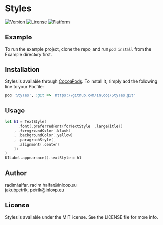 # Styles

[![Version](https://img.shields.io/cocoapods/v/Styles.svg?style=flat)](http://cocoapods.org/pods/Styles)
[![License](https://img.shields.io/cocoapods/l/Styles.svg?style=flat)](http://cocoapods.org/pods/Styles)
[![Platform](https://img.shields.io/cocoapods/p/Styles.svg?style=flat)](http://cocoapods.org/pods/Styles)

## Example

To run the example project, clone the repo, and run `pod install` from the Example directory first.

## Installation

Styles is available through [CocoaPods](http://cocoapods.org). To install
it, simply add the following line to your Podfile:

```ruby
pod 'Styles', :git => 'https://github.com/inloop/Styles.git'
```
## Usage
```swift
let h1 = TextStyle(
      .font(.preferredFont(forTextStyle: .largeTitle))
    , .foregroundColor(.black)
    , .backgroundColor(.yellow)
    , .paragraphStyle([
      .alignment(.center)
    ])
)
UILabel.appearance().textStyle = h1
```
## Author

radimhalfar, radim.halfar@inloop.eu  
jakubpetrik, petrik@inloop.eu

## License

Styles is available under the MIT license. See the LICENSE file for more info.
